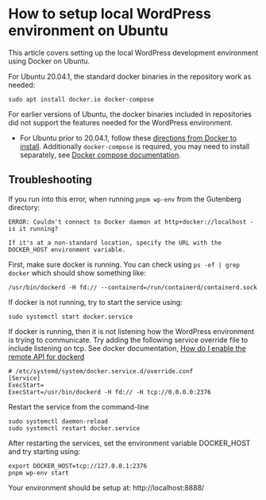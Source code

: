 # How to setup local WordPress environment on Ubuntu

This article covers setting up the local WordPress development environment using Docker on Ubuntu.

For Ubuntu 20.04.1, the standard docker binaries in the repository work as needed:

```
sudo apt install docker.io docker-compose
```

For earlier versions of Ubuntu, the docker binaries included in repositories did not support the features needed for the WordPress environment.

-   For Ubuntu prior to 20.04.1, follow these [directions from Docker to install](https://docs.docker.com/install/linux/docker-ce/ubuntu/). Additionally `docker-compose` is required, you may need to install separately, see [ Docker compose documentation](https://docs.docker.com/compose/install/).

## Troubleshooting

If you run into this error, when running `pnpm wp-env` from the Gutenberg directory:

```
ERROR: Couldn't connect to Docker daemon at http+docker://localhost - is it running?

If it's at a non-standard location, specify the URL with the DOCKER_HOST environment variable.
```

First, make sure docker is running. You can check using `ps -ef | grep docker` which should show something like:

```
/usr/bin/dockerd -H fd:// --containerd=/run/containerd/containerd.sock
```

If docker is not running, try to start the service using:

```
sudo systemctl start docker.service
```

If docker is running, then it is not listening how the WordPress environment is trying to communicate. Try adding the following service override file to include listening on tcp. See docker documentation, [How do I enable the remote API for dockerd](https://success.docker.com/article/how-do-i-enable-the-remote-api-for-dockerd)

```
# /etc/systemd/system/docker.service.d/override.conf
[Service]
ExecStart=
ExecStart=/usr/bin/dockerd -H fd:// -H tcp://0.0.0.0:2376
```

Restart the service from the command-line

```
sudo systemctl daemon-reload
sudo systemctl restart docker.service
```

After restarting the services, set the environment variable DOCKER_HOST and try starting using:

```
export DOCKER_HOST=tcp://127.0.0.1:2376
pnpm wp-env start
```

Your environment should be setup at: http://localhost:8888/

